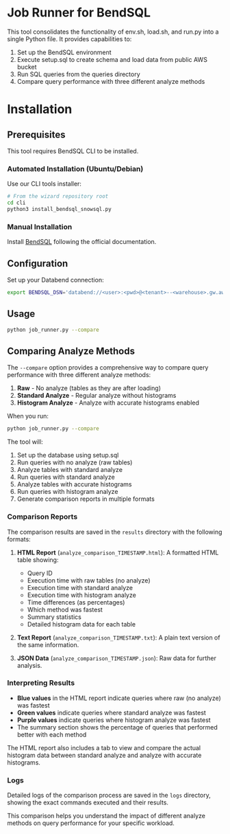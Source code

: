 # Job Runner for BendSQL

This tool consolidates the functionality of env.sh, load.sh, and run.py into a single Python file. It provides capabilities to:

1. Set up the BendSQL environment
2. Execute setup.sql to create schema and load data from public AWS bucket
3. Run SQL queries from the queries directory
4. Compare query performance with three different analyze methods

# Installation

## Prerequisites

This tool requires BendSQL CLI to be installed.

### Automated Installation (Ubuntu/Debian)

Use our CLI tools installer:

```bash
# From the wizard repository root
cd cli
python3 install_bendsql_snowsql.py
```

### Manual Installation

Install [BendSQL](https://docs.databend.com/guides/sql-clients/bendsql/#installing-bendsql) following the official documentation.

## Configuration

Set up your Databend connection:

```bash
export BENDSQL_DSN='databend://<user>:<pwd>@<tenant>--<warehouse>.gw.aws-us-east-2.default.databend.com:443'
```


## Usage


```bash
python job_runner.py --compare
```

## Comparing Analyze Methods

The `--compare` option provides a comprehensive way to compare query performance with three different analyze methods:

1. **Raw** - No analyze (tables as they are after loading)
2. **Standard Analyze** - Regular analyze without histograms
3. **Histogram Analyze** - Analyze with accurate histograms enabled

When you run:

```bash
python job_runner.py --compare
```

The tool will:

1. Set up the database using setup.sql
2. Run queries with no analyze (raw tables)
3. Analyze tables with standard analyze
4. Run queries with standard analyze
5. Analyze tables with accurate histograms
6. Run queries with histogram analyze
7. Generate comparison reports in multiple formats

### Comparison Reports

The comparison results are saved in the `results` directory with the following formats:

1. **HTML Report** (`analyze_comparison_TIMESTAMP.html`): A formatted HTML table showing:
   - Query ID
   - Execution time with raw tables (no analyze)
   - Execution time with standard analyze
   - Execution time with histogram analyze
   - Time differences (as percentages)
   - Which method was fastest
   - Summary statistics
   - Detailed histogram data for each table

2. **Text Report** (`analyze_comparison_TIMESTAMP.txt`): A plain text version of the same information.

3. **JSON Data** (`analyze_comparison_TIMESTAMP.json`): Raw data for further analysis.

### Interpreting Results

- **Blue values** in the HTML report indicate queries where raw (no analyze) was fastest
- **Green values** indicate queries where standard analyze was fastest
- **Purple values** indicate queries where histogram analyze was fastest
- The summary section shows the percentage of queries that performed better with each method

The HTML report also includes a tab to view and compare the actual histogram data between standard analyze and analyze with accurate histograms.

### Logs

Detailed logs of the comparison process are saved in the `logs` directory, showing the exact commands executed and their results.

This comparison helps you understand the impact of different analyze methods on query performance for your specific workload.
